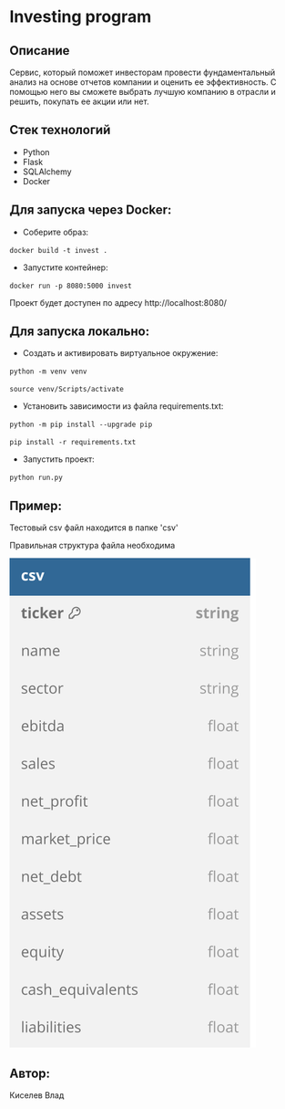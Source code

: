 # Investing program

## Описание

Сервис, который поможет инвесторам провести фундаментальный анализ на основе отчетов компании и оценить ее эффективность. 
С помощью него вы сможете выбрать лучшую компанию в отрасли и решить, покупать ее акции или нет.

## Стек технологий

- Python
- Flask
- SQLAlchemy
- Docker

## Для запуска через Docker:
 
- Cоберите образ:

`docker build -t invest .`

- Запустите контейнер:

`docker run -p 8080:5000 invest`

Проект будет доступен по адресу http://localhost:8080/

## Для запуска локально:

- Cоздать и активировать виртуальное окружение:

`python -m venv venv`

`source venv/Scripts/activate`

- Установить зависимости из файла requirements.txt:

`python -m pip install --upgrade pip`

`pip install -r requirements.txt`

- Запустить проект:

`python run.py`

## Пример:

Тестовый csv файл находится в папке 'csv'

Правильная структура файла необходима

![](https://github.com/KiselevVv/investing_program/blob/main/csv/structure.svg)

## Автор:

Киселев Влад
